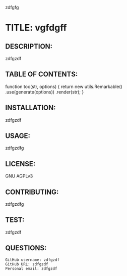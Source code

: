 

zdfgfg

# TITLE: vgfdgff

## DESCRIPTION: 
zdfgzdf

## TABLE OF CONTENTS:
function toc(str, options) {
  return new utils.Remarkable()
    .use(generate(options))
    .render(str);
}

## INSTALLATION: 
zdfgzdf

## USAGE:
zdfgzdfg

## LICENSE:
GNU AGPLv3

## CONTRIBUTING:
zdfgzdfg

## TEST:
zdfgzdf

## QUESTIONS:
    GitHub username: zdfgzdf
    GitHub URL: zdfgzdf
    Personal email: zdfgzdf

